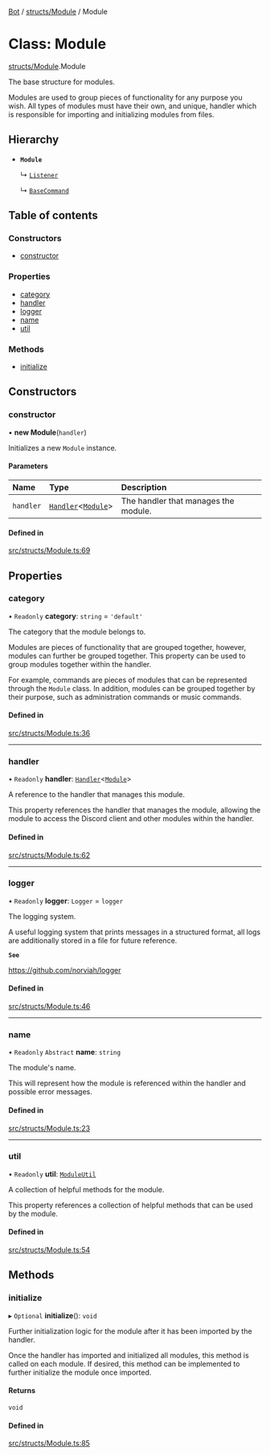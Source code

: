 [Bot](../README.md) / [structs/Module](../modules/structs_Module.md) / Module

# Class: Module

[structs/Module](../modules/structs_Module.md).Module

The base structure for modules.

Modules are used to group pieces of functionality for any purpose you wish.
All types of modules must have their own, and unique, handler which is
responsible for importing and initializing modules from files.

## Hierarchy

- **`Module`**

  ↳ [`Listener`](structs_Listener.Listener.md)

  ↳ [`BaseCommand`](structs_commands_BaseCommand.BaseCommand.md)

## Table of contents

### Constructors

- [constructor](structs_Module.Module.md#constructor)

### Properties

- [category](structs_Module.Module.md#category)
- [handler](structs_Module.Module.md#handler)
- [logger](structs_Module.Module.md#logger)
- [name](structs_Module.Module.md#name)
- [util](structs_Module.Module.md#util)

### Methods

- [initialize](structs_Module.Module.md#initialize)

## Constructors

### constructor

• **new Module**(`handler`)

Initializes a new `Module` instance.

#### Parameters

| Name | Type | Description |
| :------ | :------ | :------ |
| `handler` | [`Handler`](structs_handlers_Handler.Handler.md)<[`Module`](structs_Module.Module.md)\> | The handler that manages the module. |

#### Defined in

[src/structs/Module.ts:69](https://github.com/Norviah/bot/blob/2fe11d0/src/structs/Module.ts#L69)

## Properties

### category

• `Readonly` **category**: `string` = `'default'`

The category that the module belongs to.

Modules are pieces of functionality that are grouped together, however,
modules can further be grouped together. This property can be used to
group modules together within the handler.

For example, commands are pieces of modules that can be represented through
the `Module` class. In addition, modules can be grouped together by their
purpose, such as administration commands or music commands.

#### Defined in

[src/structs/Module.ts:36](https://github.com/Norviah/bot/blob/2fe11d0/src/structs/Module.ts#L36)

___

### handler

• `Readonly` **handler**: [`Handler`](structs_handlers_Handler.Handler.md)<[`Module`](structs_Module.Module.md)\>

A reference to the handler that manages this module.

This property references the handler that manages the module, allowing the
module to access the Discord client and other modules within the handler.

#### Defined in

[src/structs/Module.ts:62](https://github.com/Norviah/bot/blob/2fe11d0/src/structs/Module.ts#L62)

___

### logger

• `Readonly` **logger**: `Logger` = `logger`

The logging system.

A useful logging system that prints messages in a structured format, all
logs are additionally stored in a file for future reference.

**`See`**

https://github.com/norviah/logger

#### Defined in

[src/structs/Module.ts:46](https://github.com/Norviah/bot/blob/2fe11d0/src/structs/Module.ts#L46)

___

### name

• `Readonly` `Abstract` **name**: `string`

The module's name.

This will represent how the module is referenced within the handler and
possible error messages.

#### Defined in

[src/structs/Module.ts:23](https://github.com/Norviah/bot/blob/2fe11d0/src/structs/Module.ts#L23)

___

### util

• `Readonly` **util**: [`ModuleUtil`](structs_ModuleUtil.ModuleUtil.md)

A collection of helpful methods for the module.

This property references a collection of helpful methods that can be used
by the module.

#### Defined in

[src/structs/Module.ts:54](https://github.com/Norviah/bot/blob/2fe11d0/src/structs/Module.ts#L54)

## Methods

### initialize

▸ `Optional` **initialize**(): `void`

Further initialization logic for the module after it has been imported by
the handler.

Once the handler has imported and initialized all modules, this method is
called on each module. If desired, this method can be implemented to
further initialize the module once imported.

#### Returns

`void`

#### Defined in

[src/structs/Module.ts:85](https://github.com/Norviah/bot/blob/2fe11d0/src/structs/Module.ts#L85)
